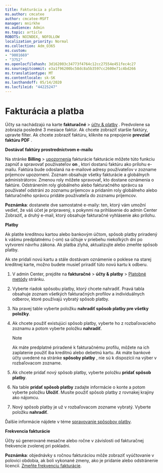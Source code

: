 ```yaml
---
title: Fakturácia a platba
ms.author: cmcatee
author: cmcatee-MSFT
manager: mnirkhe
ms.audience: Admin
ms.topic: article
ROBOTS: NOINDEX, NOFOLLOW
localization_priority: Normal
ms.collection: Adm_O365
ms.custom:
- "9001669"
- "3752"
ms.openlocfilehash: 3d162003c34773f4764c12cc27554e451fec4c27
ms.sourcegitcommit: e3a1f96200bc58dc8a5b3597cc2600e71c4bd266
ms.translationtype: MT
ms.contentlocale: sk-SK
ms.lasthandoff: 05/14/2020
ms.locfileid: "44225247"
---
```

# <a name="billing-and-payment"></a>Fakturácia a platba

Účty sa nachádzajú na karte **fakturačné**  >  [účty & platby](https://go.microsoft.com/fwlink/p/?linkid=848039) .  Predvolene sa zobrazia posledné 3 mesiace faktúr.  Ak chcete zobraziť staršie faktúry, upravte filter.  Ak chcete zobraziť faktúru, kliknite na prepojenie **prevziať faktúru PDF** .

**Dostávať faktúry prostredníctvom e-mailu**

Na stránke **Billing**  >  [upozornenia](https://go.microsoft.com/fwlink/p/?linkid=853212) fakturácie fakturácie môžete túto funkciu zapnúť a spravovať používateľov **on** , ktorí dostanú faktúru ako prílohu e-mailu. Faktúra bude odoslaná na e-mailové adresy používateľov v zozname príjemcov upozornení. Zoznam obsahuje všetky fakturácie a globálnych administrátorov.  Zmenou roly môžete spravovať, kto dostane oznámenia o faktúre.  Odstránením roly globálneho alebo fakturačného správcu sa používateľ odstráni zo zoznamu príjemcov a pridaním roly globálneho alebo fakturačného správcu pridáte používateľa do zoznamu príjemcov.

**Poznámka**: dostanete dve samostatné e-maily: ten, ktorý vám umožní vedieť, že váš účet je pripravený, s pokynmi na prihlásenie do admin Center Zobraziť, a druhý e-mail, ktorý obsahuje fakturačné vyhlásenie ako prílohu.

**Platby**

Ak platíte kreditnou kartou alebo bankovým účtom, spôsob platby priradený k vášmu predplatnému (-om) sa účtuje v priebehu niekoľkých dní po vytvorení návrhu zákona. Ak platba zlyhá, aktualizujte alebo zmeňte spôsob platby.

Ak ste pridali novú kartu a stále dostávam oznámenie o poklese na starej kreditnej karte, možno budete musieť priradiť túto novú kartu k odberu.

1. V admin Center, prejdite na **fakturačné**  >  **účty & platby**  >  [Platobné metódy](https://go.microsoft.com/fwlink/p/?linkid=2018806) stránku.

2. Vyberte riadok spôsobu platby, ktorý chcete nahradiť. Pravá tabla obsahuje zoznam všetkých fakturačných profilov a individuálnych odberov, ktoré používajú vybratý spôsob platby.

3. Na pravej table vyberte položku **nahradiť spôsob platby pre všetky položky**.

4. Ak chcete použiť existujúci spôsob platby, vyberte ho z rozbaľovacieho zoznamu a potom vyberte položku **nahradiť**.

    > [!NOTE]
    > Ak máte predplatné priradené k fakturačnému profilu, môžete na ich zaplatenie použiť iba kreditnú alebo debetnú kartu. Ak máte bankové účty uvedené na stránke **spôsoby platby** , nie sú k dispozícii na výber v rozbaľovacom zozname.

5. Ak chcete pridať nový spôsob platby, vyberte položku **pridať spôsob platby**.

6. Na table **pridať spôsob platby** zadajte informácie o konte a potom vyberte položku **Uložiť**. Musíte použiť spôsob platby z rovnakej krajiny ako nájomcu.

7. Nový spôsob platby je už v rozbaľovacom zozname vybratý. Vyberte položku **nahradiť**.

Ďalšie informácie nájdete v téme [spravovanie spôsobov platby](https://docs.microsoft.com/microsoft-365/commerce/billing-and-payments/manage-payment-methods).

**Frekvencia fakturácie**

Účty sú generované mesačne alebo ročne v závislosti od fakturačnej frekvencie zvolenej pri pokladni.  

**Poznámka**: objednávky s ročnou fakturáciou môže zobraziť vyúčtovanie v polovici obdobia, ak boli vykonané zmeny, ako je pridanie alebo odstránenie licencií. [Zmeňte frekvenciu fakturácie](https://docs.microsoft.com/microsoft-365/commerce/billing-and-payments/change-payment-frequency).
